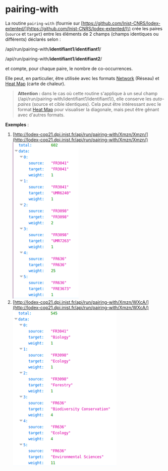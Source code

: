 # pairing-with

La routine `pairing-with` \(fournie sur [https://github.com/Inist-CNRS/lodex-extented/](https://github.com/Inist-CNRS/lodex-extented/)\) crée les paires \(`source` et `target`\) entre les éléments de 2 champs \(champs identiques ou différents\) déclarés selon :

/api/run/pairing-with/**identifiant1**/**identifiant1**/

/api/run/pairing-with/**identifiant1**/**identifiant2**/

et compte, pour chaque paire, le nombre de co-occurrences.

Elle peut, en particulier, être utilisée avec les formats [Network](/Administration/Modèle/Format/Network.md) \(Réseau\) et [Heat Map](/Administration/Modèle/Format/HeatMap.md) \(carte de chaleur\).

> **Attention :** dans le cas où cette routine s'applique à un seul champ \(/api/run/pairing-with/identifiant1/identifiant1/\), elle conserve les _auto-paires_ \(source et cible identiques\). Cela peut être intéressant avec le format [Heat Map](/Administration/Modèle/Format/HeatMap.md) pour visualiser la diagonale, mais peut être gênant avec d'autres formats.

**Exemples** :

1. [http://lodex-cop21.dpi.inist.fr/api/run/pairing-with/Xmzn/Xmzn/](http://lodex-cop21.dpi.inist.fr/api/run/pairing-with/Xmzn/Xmzn/) 
   ![](/assets/RoutinePairingWith1.png)
2. [http://lodex-cop21.dpi.inist.fr/api/run/pairing-with/Xmzn/WXcA/](http://lodex-cop21.dpi.inist.fr/api/run/pairing-with/Xmzn/WXcA/)  
   ![](/assets/RoutinePairingWith2.png)



